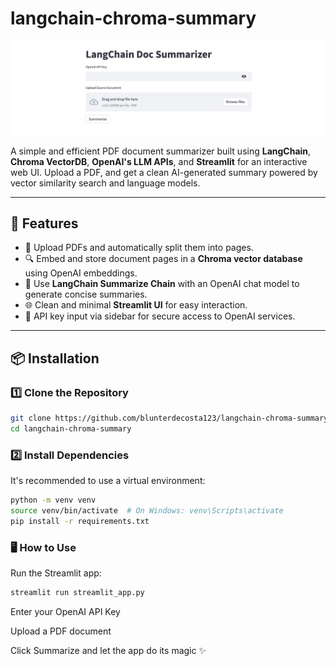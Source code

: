 # langchain-chroma-summary

![alt text](images/langchain-chroma-summary.png)

A simple and efficient PDF document summarizer built using **LangChain**, **Chroma VectorDB**, **OpenAI's LLM APIs**, and **Streamlit** for an interactive web UI. Upload a PDF, and get a clean AI-generated summary powered by vector similarity search and language models.

---

## 🚀 Features

- 📄 Upload PDFs and automatically split them into pages.
- 🔍 Embed and store document pages in a **Chroma vector database** using OpenAI embeddings.
- 🤖 Use **LangChain Summarize Chain** with an OpenAI chat model to generate concise summaries.
- 🌐 Clean and minimal **Streamlit UI** for easy interaction.
- 🔐 API key input via sidebar for secure access to OpenAI services.

---

## 📦 Installation

### 1️⃣ Clone the Repository

```bash
git clone https://github.com/blunterdecosta123/langchain-chroma-summary.git
cd langchain-chroma-summary
```

### 2️⃣ Install Dependencies

It's recommended to use a virtual environment:

```bash
python -m venv venv
source venv/bin/activate  # On Windows: venv\Scripts\activate
pip install -r requirements.txt
```

### 🖥️ How to Use

Run the Streamlit app:

```bash
streamlit run streamlit_app.py
```

Enter your OpenAI API Key

Upload a PDF document

Click Summarize and let the app do its magic ✨